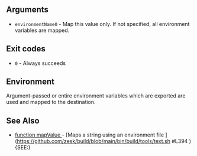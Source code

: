 
## Arguments

- `environmentName0` - Map this value only. If not specified, all environment variables are mapped.

## Exit codes

- `0` - Always succeeds

## Environment

Argument-passed or entire environment variables which are exported are used and mapped to the destination.

## See Also

- [function mapValue
](./docs/tools/todo.md
) - [Maps a string using an environment file
](https://github.com/zesk/build/blob/main/bin/build/tools/text.sh
#L394
)
{SEE:}